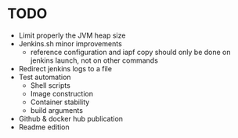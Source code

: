 # TODO

* Limit properly the JVM heap size
* Jenkins.sh minor improvements
  * reference configuration and iapf copy should only be done on jenkins launch, not on other commands
* Redirect jenkins logs to a file
* Test automation
  * Shell scripts
  * Image construction
  * Container stability
  * build arguments
* Github & docker hub publication
* Readme edition
